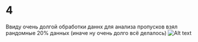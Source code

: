 # 4
Ввиду очень долгой обработки даннх для анализа пропусков взял рандомные 20% данных (иначе ну очень долго всё делалось)
![Alt text](/Maksim2809/anti-fraud/tree/main/скрины/скрины3/нули.png?raw=true)
